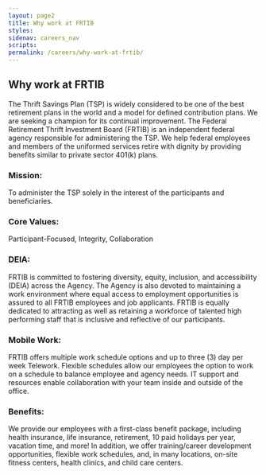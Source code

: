 ```yaml
---
layout: page2
title: Why work at FRTIB
styles:
sidenav: careers_nav
scripts:
permalink: /careers/why-work-at-frtib/
---
```


## Why work at FRTIB

The Thrift Savings Plan (TSP) is widely considered to be one of the best retirement plans in the world and a model for defined contribution plans. We are seeking a champion for its continual improvement. The Federal Retirement Thrift Investment Board (FRTIB) is an independent federal agency responsible for administering the TSP. We help federal employees and members of the uniformed services retire with dignity by providing benefits similar to private sector 401(k) plans.

### Mission:
To administer the TSP solely in the interest of the participants and beneficiaries.

### Core Values:
Participant-Focused, Integrity, Collaboration

### DEIA:
FRTIB is committed to fostering diversity, equity, inclusion, and accessibility (DEIA) across the Agency. The Agency is also devoted to maintaining a work environment where equal access to employment opportunities is assured to all FRTIB employees and job applicants. FRTIB is equally dedicated to attracting as well as retaining a workforce of talented high performing staff that is inclusive and reflective of our participants.

### Mobile Work:  
FRTIB offers multiple work schedule options and up to three (3) day per week Telework. Flexible schedules allow our employees the option to work on a schedule to balance employee and agency needs. IT support and resources enable collaboration with your team inside and outside of the office.

### Benefits:
We provide our employees with a first-class benefit package, including health insurance, life insurance, retirement, 10 paid holidays per year, vacation time, and more! In addition, we offer training/career development opportunities, flexible work schedules, and, in many locations, on-site fitness centers, health clinics, and child care centers.  




<!-- CONTENT END -->
